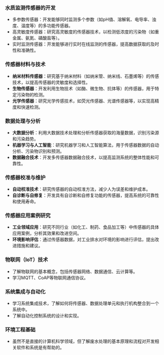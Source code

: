 ### 水质监测传感器的开发

- 多参数传感器：开发能够同时监测多个参数（如pH值、溶解氧、电导率、浊度、温度等）的多功能传感器。
- 高灵敏度传感器：研究高灵敏度的传感器技术，以检测低浓度的污染物（如重金属、氨氮、磷酸盐等）。
- 实时监测传感器：开发能够进行实时在线监测的传感器，提高数据获取的及时性和准确性。

### 传感器材料与技术

- **纳米材料传感器**：研究基于纳米材料（如纳米管、纳米线、石墨烯等）的传感技术，以提高传感器的灵敏度和选择性。
- **生物传感器**：开发利用生物技术（如酶、微生物、抗体等）的传感器，用于特定污染物的检测。
- **光学传感器**：研究光学传感技术，如荧光传感器、光谱传感器等，以实现高精度和快速检测。

### 数据处理与分析

- **大数据分析**：利用大数据技术处理和分析传感器获取的海量数据，识别污染源和污染趋势。
- **机器学习与人工智能**：研究机器学习和人工智能算法，用于传感器数据的自动分析、污染物识别和预测。
- **数据融合技术**：开发多传感器数据融合技术，以提高监测系统的整体性能和可靠性。

### 传感器校准与维护

- **自动校准技术**：研究传感器的自动校准方法，减少人为误差和维护成本。
- **自诊断与自修复**：开发具有自诊断和自修复功能的传感器，提高系统的可靠性和使用寿命。

### 传感器应用案例研究

- **工业领域应用**：研究不同行业（如化工、制药、食品加工等）中传感器的具体应用案例，分析其效果和改进空间。
- **环境影响评估**：通过传感器数据，对工业排水对环境的影响进行评估，提出改进措施和建议。

### 物联网（IoT）技术

- 了解物联网的基本概念，包括传感器网络、数据通信、云计算等。
- 学习MQTT、CoAP等物联网通信协议。

### 系统集成与自动化

- 学习系统集成技术，了解如何将传感器、数据处理单元和执行机构整合到一个系统中。
- 了解自动化控制系统的设计和实现。

### 环境工程基础

- 虽然不是直接的计算机科学领域，但了解废水处理的基本原理和流程对开发相关软件和系统是有帮助的。